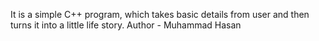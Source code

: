 It is a simple C++ program, which takes basic details from user and then turns it into a little life story.
Author - Muhammad Hasan
